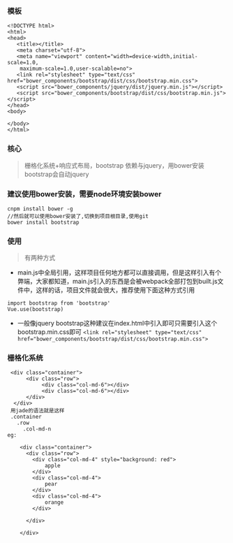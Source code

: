 ### 模板
```
<!DOCTYPE html>
<html>
<head>
   <title></title>
   <meta charset="utf-8">
   <meta name="viewport" content="width=device-width,initial-scale=1.0,                                       
    maximum-scale=1.0,user-scalable=no">
   <link rel="stylesheet" type="text/css" href="bower_components/bootstrap/dist/css/bootstrap.min.css">
   <script src="bower_components/jquery/dist/jquery.min.js"></script>
   <script src="bower_components/bootstrap/dist/css/bootstrap.min.js"></script>
</head>
<body>

</body>
</html>
```
### 核心
> 栅格化系统+响应式布局，bootstrap 依赖与jquery，用bower安装bootstrap会自动jquery
### 建议使用bower安装，需要node环境安装bower
```
cnpm install bower -g
//然后就可以使用bower安装了,切换到项目根目录,使用git
bower install bootstrap
```
### 使用
> 有两种方式

- main.js中全局引用，这样项目任何地方都可以直接调用，但是这样引入有个弊端，大家都知道，main.js引入的东西是会被webpack全部打包到built.js文件中，这样的话，项目文件就会很大，推荐使用下面这种方式引用
```
import bootstrap from 'bootstrap'
Vue.use(bootstrap)
```
- 一般像jquery bootstrap这种建议在index.html中引入即可只需要引入这个bootstrap.min.css即可
`<link rel="stylesheet" type="text/css" href="bower_components/bootstrap/dist/css/bootstrap.min.css">`

### 栅格化系统
```
 <div class="container">
      <div class="row">
           <div class="col-md-6"></div>
           <div class="col-md-6"></div>
      </div>
  </div>    
 用jade的语法就是这样
 .container
   .row
     .col-md-n
eg:

    <div class="container">
      <div class="row">
        <div class="col-md-4" style="background: red">
            apple
        </div>
        <div class="col-md-4">
            pear
        </div>
        <div class="col-md-4">
            orange
        </div>

      </div>

    </div>
```
